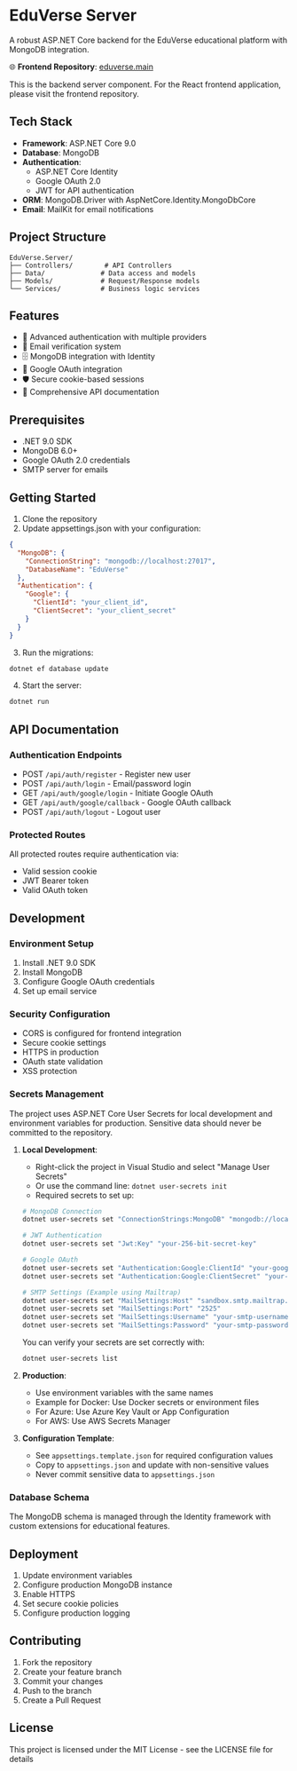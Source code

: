 # EduVerse Server

A robust ASP.NET Core backend for the EduVerse educational platform with MongoDB integration.

🌐 **Frontend Repository**: [eduverse.main](https://github.com/kentrussel-dev/eduverse.main)

This is the backend server component. For the React frontend application, please visit the frontend repository.

## Tech Stack

- **Framework**: ASP.NET Core 9.0
- **Database**: MongoDB
- **Authentication**: 
  - ASP.NET Core Identity
  - Google OAuth 2.0
  - JWT for API authentication
- **ORM**: MongoDB.Driver with AspNetCore.Identity.MongoDbCore
- **Email**: MailKit for email notifications

## Project Structure

```
EduVerse.Server/
├── Controllers/        # API Controllers
├── Data/              # Data access and models
├── Models/            # Request/Response models
└── Services/          # Business logic services
```

## Features

- 🔐 Advanced authentication with multiple providers
- 📧 Email verification system
- 🗄️ MongoDB integration with Identity
- 🔑 Google OAuth integration
- 🛡️ Secure cookie-based sessions
- 📝 Comprehensive API documentation

## Prerequisites

- .NET 9.0 SDK
- MongoDB 6.0+
- Google OAuth 2.0 credentials
- SMTP server for emails

## Getting Started

1. Clone the repository
2. Update appsettings.json with your configuration:
```json
{
  "MongoDB": {
    "ConnectionString": "mongodb://localhost:27017",
    "DatabaseName": "EduVerse"
  },
  "Authentication": {
    "Google": {
      "ClientId": "your_client_id",
      "ClientSecret": "your_client_secret"
    }
  }
}
```

3. Run the migrations:
```powershell
dotnet ef database update
```

4. Start the server:
```powershell
dotnet run
```

## API Documentation

### Authentication Endpoints

- POST `/api/auth/register` - Register new user
- POST `/api/auth/login` - Email/password login
- GET `/api/auth/google/login` - Initiate Google OAuth
- GET `/api/auth/google/callback` - Google OAuth callback
- POST `/api/auth/logout` - Logout user

### Protected Routes

All protected routes require authentication via:
- Valid session cookie
- JWT Bearer token
- Valid OAuth token

## Development

### Environment Setup

1. Install .NET 9.0 SDK
2. Install MongoDB
3. Configure Google OAuth credentials
4. Set up email service

### Security Configuration

- CORS is configured for frontend integration
- Secure cookie settings
- HTTPS in production
- OAuth state validation
- XSS protection

### Secrets Management

The project uses ASP.NET Core User Secrets for local development and environment variables for production. Sensitive data should never be committed to the repository.

1. **Local Development**:
   - Right-click the project in Visual Studio and select "Manage User Secrets"
   - Or use the command line: `dotnet user-secrets init`
   - Required secrets to set up:

   ```bash
   # MongoDB Connection
   dotnet user-secrets set "ConnectionStrings:MongoDB" "mongodb://localhost:27017"

   # JWT Authentication
   dotnet user-secrets set "Jwt:Key" "your-256-bit-secret-key"

   # Google OAuth
   dotnet user-secrets set "Authentication:Google:ClientId" "your-google-client-id"
   dotnet user-secrets set "Authentication:Google:ClientSecret" "your-google-client-secret"

   # SMTP Settings (Example using Mailtrap)
   dotnet user-secrets set "MailSettings:Host" "sandbox.smtp.mailtrap.io"
   dotnet user-secrets set "MailSettings:Port" "2525"
   dotnet user-secrets set "MailSettings:Username" "your-smtp-username"
   dotnet user-secrets set "MailSettings:Password" "your-smtp-password"
   ```

   You can verify your secrets are set correctly with:
   ```bash
   dotnet user-secrets list
   ```

2. **Production**:
   - Use environment variables with the same names
   - Example for Docker: Use Docker secrets or environment files
   - For Azure: Use Azure Key Vault or App Configuration
   - For AWS: Use AWS Secrets Manager

3. **Configuration Template**:
   - See `appsettings.template.json` for required configuration values
   - Copy to `appsettings.json` and update with non-sensitive values
   - Never commit sensitive data to `appsettings.json`

### Database Schema

The MongoDB schema is managed through the Identity framework with custom extensions for educational features.

## Deployment

1. Update environment variables
2. Configure production MongoDB instance
3. Enable HTTPS
4. Set secure cookie policies
5. Configure production logging

## Contributing

1. Fork the repository
2. Create your feature branch
3. Commit your changes
4. Push to the branch
5. Create a Pull Request

## License

This project is licensed under the MIT License - see the LICENSE file for details
